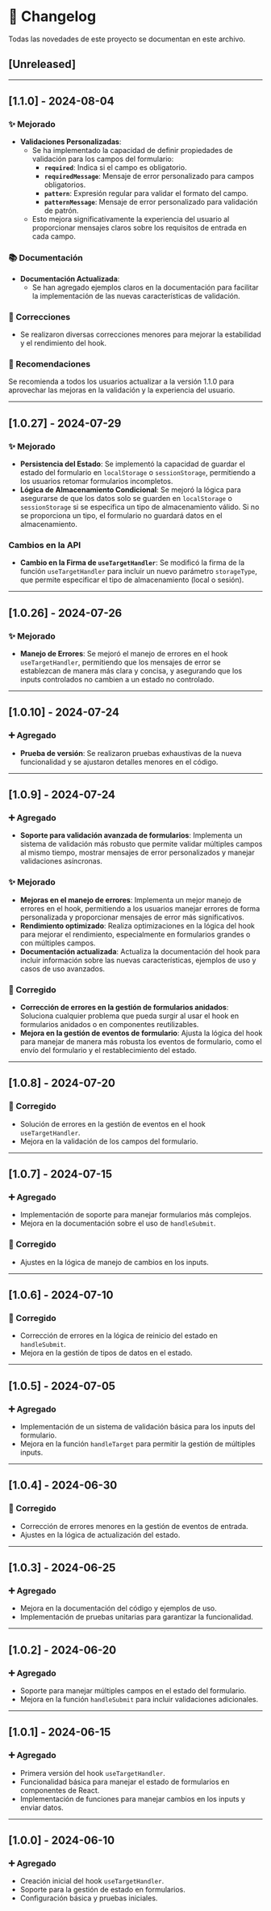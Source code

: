 # 📝 Changelog

Todas las novedades de este proyecto se documentan en este archivo.

## [Unreleased]

---

## [1.1.0] - 2024-08-04
### ✨ Mejorado
- **Validaciones Personalizadas**:
  - Se ha implementado la capacidad de definir propiedades de validación para los campos del formulario:
    - **`required`**: Indica si el campo es obligatorio.
    - **`requiredMessage`**: Mensaje de error personalizado para campos obligatorios.
    - **`pattern`**: Expresión regular para validar el formato del campo.
    - **`patternMessage`**: Mensaje de error personalizado para validación de patrón.
  - Esto mejora significativamente la experiencia del usuario al proporcionar mensajes claros sobre los requisitos de entrada en cada campo.

### 📚 Documentación
- **Documentación Actualizada**:
  - Se han agregado ejemplos claros en la documentación para facilitar la implementación de las nuevas características de validación.

### 🐛 Correcciones
- Se realizaron diversas correcciones menores para mejorar la estabilidad y el rendimiento del hook.

### 🚀 Recomendaciones
Se recomienda a todos los usuarios actualizar a la versión 1.1.0 para aprovechar las mejoras en la validación y la experiencia del usuario.

---

## [1.0.27] - 2024-07-29
### ✨ Mejorado
- **Persistencia del Estado**: Se implementó la capacidad de guardar el estado del formulario en `localStorage` o `sessionStorage`, permitiendo a los usuarios retomar formularios incompletos.
- **Lógica de Almacenamiento Condicional**: Se mejoró la lógica para asegurarse de que los datos solo se guarden en `localStorage` o `sessionStorage` si se especifica un tipo de almacenamiento válido. Si no se proporciona un tipo, el formulario no guardará datos en el almacenamiento.

### Cambios en la API
- **Cambio en la Firma de `useTargetHandler`**: Se modificó la firma de la función `useTargetHandler` para incluir un nuevo parámetro `storageType`, que permite especificar el tipo de almacenamiento (local o sesión).

---

## [1.0.26] - 2024-07-26
### ✨ Mejorado
- **Manejo de Errores**: Se mejoró el manejo de errores en el hook `useTargetHandler`, permitiendo que los mensajes de error se establezcan de manera más clara y concisa, y asegurando que los inputs controlados no cambien a un estado no controlado.

---

## [1.0.10] - 2024-07-24
### ➕ Agregado
- **Prueba de versión**: Se realizaron pruebas exhaustivas de la nueva funcionalidad y se ajustaron detalles menores en el código.

---

## [1.0.9] - 2024-07-24
### ➕ Agregado
- **Soporte para validación avanzada de formularios**: Implementa un sistema de validación más robusto que permite validar múltiples campos al mismo tiempo, mostrar mensajes de error personalizados y manejar validaciones asíncronas.

### ✨ Mejorado
- **Mejoras en el manejo de errores**: Implementa un mejor manejo de errores en el hook, permitiendo a los usuarios manejar errores de forma personalizada y proporcionar mensajes de error más significativos.
- **Rendimiento optimizado**: Realiza optimizaciones en la lógica del hook para mejorar el rendimiento, especialmente en formularios grandes o con múltiples campos.
- **Documentación actualizada**: Actualiza la documentación del hook para incluir información sobre las nuevas características, ejemplos de uso y casos de uso avanzados.

### 🐛 Corregido
- **Corrección de errores en la gestión de formularios anidados**: Soluciona cualquier problema que pueda surgir al usar el hook en formularios anidados o en componentes reutilizables.
- **Mejora en la gestión de eventos de formulario**: Ajusta la lógica del hook para manejar de manera más robusta los eventos de formulario, como el envío del formulario y el restablecimiento del estado.

---

## [1.0.8] - 2024-07-20
### 🐛 Corregido
- Solución de errores en la gestión de eventos en el hook `useTargetHandler`.
- Mejora en la validación de los campos del formulario.

---

## [1.0.7] - 2024-07-15
### ➕ Agregado
- Implementación de soporte para manejar formularios más complejos.
- Mejora en la documentación sobre el uso de `handleSubmit`.

### 🐛 Corregido
- Ajustes en la lógica de manejo de cambios en los inputs.

---

## [1.0.6] - 2024-07-10
### 🐛 Corregido
- Corrección de errores en la lógica de reinicio del estado en `handleSubmit`.
- Mejora en la gestión de tipos de datos en el estado.

---

## [1.0.5] - 2024-07-05
### ➕ Agregado
- Implementación de un sistema de validación básica para los inputs del formulario.
- Mejora en la función `handleTarget` para permitir la gestión de múltiples inputs.

---

## [1.0.4] - 2024-06-30
### 🐛 Corregido
- Corrección de errores menores en la gestión de eventos de entrada.
- Ajustes en la lógica de actualización del estado.

---

## [1.0.3] - 2024-06-25
### ➕ Agregado
- Mejora en la documentación del código y ejemplos de uso.
- Implementación de pruebas unitarias para garantizar la funcionalidad.

---

## [1.0.2] - 2024-06-20
### ➕ Agregado
- Soporte para manejar múltiples campos en el estado del formulario.
- Mejora en la función `handleSubmit` para incluir validaciones adicionales.

---

## [1.0.1] - 2024-06-15
### ➕ Agregado
- Primera versión del hook `useTargetHandler`.
- Funcionalidad básica para manejar el estado de formularios en componentes de React.
- Implementación de funciones para manejar cambios en los inputs y enviar datos.

---

## [1.0.0] - 2024-06-10
### ➕ Agregado
- Creación inicial del hook `useTargetHandler`.
- Soporte para la gestión de estado en formularios.
- Configuración básica y pruebas iniciales.
